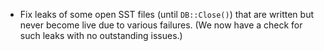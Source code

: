 * Fix leaks of some open SST files (until `DB::Close()`) that are written but never become live due to various failures. (We now have a check for such leaks with no outstanding issues.)

